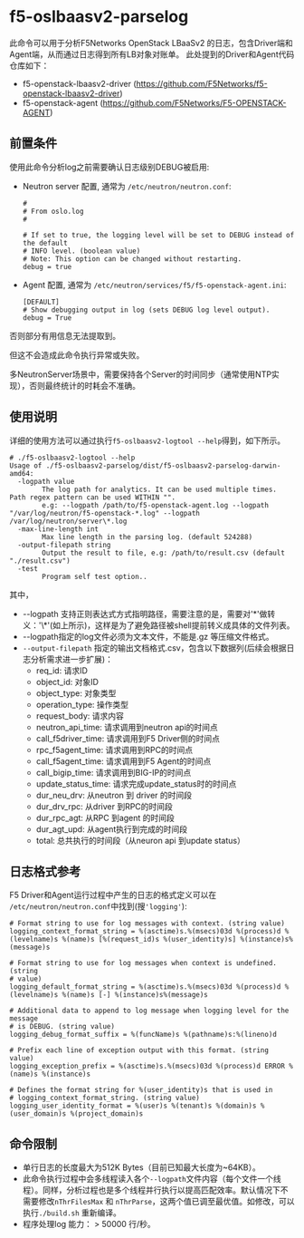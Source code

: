 # f5-oslbaasv2-parselog

此命令可以用于分析F5Networks OpenStack LBaaSv2 的日志，包含Driver端和Agent端，从而通过日志得到所有LB对象对账单。
此处提到的Driver和Agent代码仓库如下：
* f5-openstack-lbaasv2-driver (https://github.com/F5Networks/f5-openstack-lbaasv2-driver) 
* f5-openstack-agent (https://github.com/F5Networks/F5-OPENSTACK-AGENT)

## 前置条件

使用此命令分析log之前需要确认日志级别DEBUG被启用:

* Neutron server 配置, 通常为 `/etc/neutron/neutron.conf`:

  ```
  #
  # From oslo.log
  #

  # If set to true, the logging level will be set to DEBUG instead of the default
  # INFO level. (boolean value)
  # Note: This option can be changed without restarting.
  debug = true
  ```

* Agent 配置, 通常为  `/etc/neutron/services/f5/f5-openstack-agent.ini`: 

  ```
  [DEFAULT]
  # Show debugging output in log (sets DEBUG log level output).
  debug = True
  ```

否则部分有用信息无法提取到。

但这不会造成此命令执行异常或失败。

多NeutronServer场景中，需要保持各个Server的时间同步（通常使用NTP实现），否则最终统计的时耗会不准确。

## 使用说明

详细的使用方法可以通过执行`f5-oslbaasv2-logtool --help`得到，如下所示。
```
# ./f5-oslbaasv2-logtool --help
Usage of ./f5-oslbaasv2-parselog/dist/f5-oslbaasv2-parselog-darwin-amd64:
  -logpath value
        The log path for analytics. It can be used multiple times. Path regex pattern can be used WITHIN "".
        e.g: --logpath /path/to/f5-openstack-agent.log --logpath "/var/log/neutron/f5-openstack-*.log" --logpath /var/log/neutron/server\*.log
  -max-line-length int
        Max line length in the parsing log. (default 524288)
  -output-filepath string
        Output the result to file, e.g: /path/to/result.csv (default "./result.csv")
  -test
        Program self test option..
```

其中，
* --logpath 支持正则表达式方式指明路径，需要注意的是，需要对\'\*'做转义：'\\*'(如上所示)，这样是为了避免路径被shell提前转义成具体的文件列表。
* --logpath指定的log文件必须为文本文件，不能是.gz 等压缩文件格式。
* `--output-filepath` 指定的输出文档格式.csv，包含以下数据列(后续会根据日志分析需求进一步扩展)：
  * req_id: 请求ID
  * object_id: 对象ID
  * object_type: 对象类型
  * operation_type: 操作类型
  * request_body: 请求内容
  * neutron_api_time: 请求调用到neutron api的时间点
  * call_f5driver_time: 请求调用到F5 Driver侧的时间点
  * rpc_f5agent_time: 请求调用到RPC的时间点
  * call_f5agent_time: 请求调用到F5 Agent的时间点
  * call_bigip_time: 请求调用到BIG-IP的时间点
  * update_status_time: 请求完成update_status时的时间点
  * dur_neu_drv: 从neutron 到 driver 的时间段
  * dur_drv_rpc: 从driver 到RPC的时间段
  * dur_rpc_agt: 从RPC 到agent 的时间段
  * dur_agt_upd: 从agent执行到完成的时间段
  * total: 总共执行的时间段（从neuron api 到update status）

## 日志格式参考

F5 Driver和Agent运行过程中产生的日志的格式定义可以在 `/etc/neutron/neutron.conf`中找到(搜`'logging'`):

```
# Format string to use for log messages with context. (string value)
logging_context_format_string = %(asctime)s.%(msecs)03d %(process)d %(levelname)s %(name)s [%(request_id)s %(user_identity)s] %(instance)s%(message)s

# Format string to use for log messages when context is undefined. (string
# value)
logging_default_format_string = %(asctime)s.%(msecs)03d %(process)d %(levelname)s %(name)s [-] %(instance)s%(message)s

# Additional data to append to log message when logging level for the message
# is DEBUG. (string value)
logging_debug_format_suffix = %(funcName)s %(pathname)s:%(lineno)d

# Prefix each line of exception output with this format. (string value)
logging_exception_prefix = %(asctime)s.%(msecs)03d %(process)d ERROR %(name)s %(instance)s

# Defines the format string for %(user_identity)s that is used in
# logging_context_format_string. (string value)
logging_user_identity_format = %(user)s %(tenant)s %(domain)s %(user_domain)s %(project_domain)s
```

## 命令限制

* 单行日志的长度最大为512K Bytes（目前已知最大长度为~64KB）。
* 此命令执行过程中会多线程读入各个`--logpath`文件内容（每个文件一个线程）。同样，分析过程也是多个线程并行执行以提高匹配效率。默认情况下不需要修改`nThrFilesMax` 和 `nThrParse`，这两个值已调至最优值。如修改，可以执行`./build.sh` 重新编译。
* 程序处理log 能力： > 50000 行/秒。